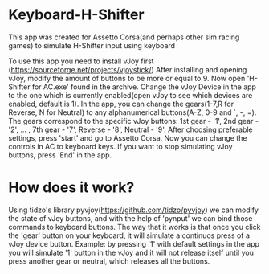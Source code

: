 # Keyboard-H-Shifter
This app was created for Assetto Corsa(and perhaps other sim racing games) to simulate H-Shifter input using keyboard

To use this app you need to install vJoy first (https://sourceforge.net/projects/vjoystick/)
After installing and opening vJoy, modify the amount of buttons to be more or equal to 9. Now open 'H-Shifter for AC.exe' found in the archive.
Change the vJoy Device in the app to the one which is currently enabled(open vJoy to see which devices are enabled, default is 1).
In the app, you can change the gears(1-7,R for Reverse, N for Neutral) to any alphanumerical buttons(A-Z, 0-9 and `, -, =). The gears correspond to the specific vJoy buttons: 1st gear - '1', 2nd gear - '2', ... , 7th gear - '7', Reverse - '8', Neutral - '9'. After choosing preferable settings, press 'start' and go to Assetto Corsa.
Now you can change the controls in AC to keyboard keys.
If you want to stop simulating vJoy buttons, press 'End' in the app.

# How does it work?
Using tidzo's library pyvjoy(https://github.com/tidzo/pyvjoy) we can modify the state of vJoy buttons, and with the help of 'pynput' we can bind those commands to keyboard buttons. The way that it works is that once you click the 'gear' button on your keyboard, it will simulate a continuos press of a vJoy device button. Example: by pressing '1' with default settings in the app you will simulate '1' button in the vJoy and it will not release itself until you press another gear or neutral, which releases all the buttons.
